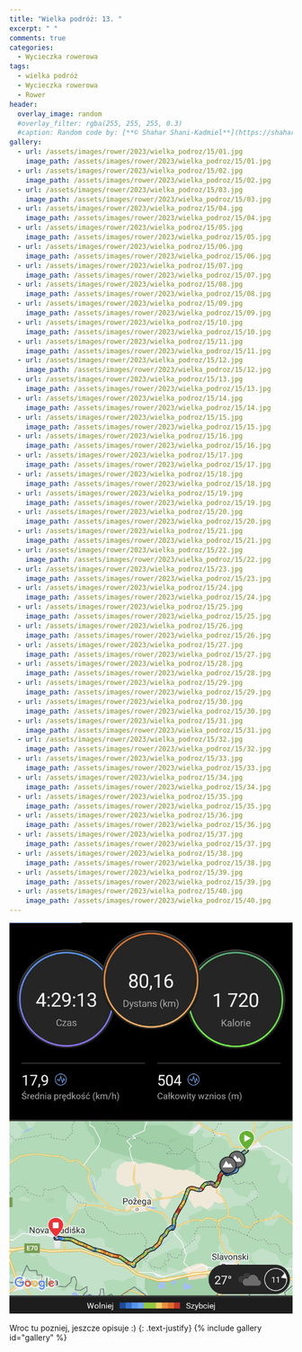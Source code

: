 ```yaml
---
title: "Wielka podróż: 13. "
excerpt: " "
comments: true
categories:
  - Wycieczka rowerowa
tags:
  - wielka podróż
  - Wycieczka rowerowa
  - Rower
header:
  overlay_image: random
  #overlay_filter: rgba(255, 255, 255, 0.3)
  #caption: Random code by: [**© Shahar Shani-Kadmiel**](https://shaharkadmiel.github.io)"
gallery:
  - url: /assets/images/rower/2023/wielka_podroz/15/01.jpg
    image_path: /assets/images/rower/2023/wielka_podroz/15/01.jpg
  - url: /assets/images/rower/2023/wielka_podroz/15/02.jpg
    image_path: /assets/images/rower/2023/wielka_podroz/15/02.jpg
  - url: /assets/images/rower/2023/wielka_podroz/15/03.jpg
    image_path: /assets/images/rower/2023/wielka_podroz/15/03.jpg
  - url: /assets/images/rower/2023/wielka_podroz/15/04.jpg
    image_path: /assets/images/rower/2023/wielka_podroz/15/04.jpg
  - url: /assets/images/rower/2023/wielka_podroz/15/05.jpg
    image_path: /assets/images/rower/2023/wielka_podroz/15/05.jpg
  - url: /assets/images/rower/2023/wielka_podroz/15/06.jpg
    image_path: /assets/images/rower/2023/wielka_podroz/15/06.jpg
  - url: /assets/images/rower/2023/wielka_podroz/15/07.jpg
    image_path: /assets/images/rower/2023/wielka_podroz/15/07.jpg
  - url: /assets/images/rower/2023/wielka_podroz/15/08.jpg
    image_path: /assets/images/rower/2023/wielka_podroz/15/08.jpg
  - url: /assets/images/rower/2023/wielka_podroz/15/09.jpg
    image_path: /assets/images/rower/2023/wielka_podroz/15/09.jpg
  - url: /assets/images/rower/2023/wielka_podroz/15/10.jpg
    image_path: /assets/images/rower/2023/wielka_podroz/15/10.jpg
  - url: /assets/images/rower/2023/wielka_podroz/15/11.jpg
    image_path: /assets/images/rower/2023/wielka_podroz/15/11.jpg
  - url: /assets/images/rower/2023/wielka_podroz/15/12.jpg
    image_path: /assets/images/rower/2023/wielka_podroz/15/12.jpg
  - url: /assets/images/rower/2023/wielka_podroz/15/13.jpg
    image_path: /assets/images/rower/2023/wielka_podroz/15/13.jpg
  - url: /assets/images/rower/2023/wielka_podroz/15/14.jpg
    image_path: /assets/images/rower/2023/wielka_podroz/15/14.jpg
  - url: /assets/images/rower/2023/wielka_podroz/15/15.jpg
    image_path: /assets/images/rower/2023/wielka_podroz/15/15.jpg
  - url: /assets/images/rower/2023/wielka_podroz/15/16.jpg
    image_path: /assets/images/rower/2023/wielka_podroz/15/16.jpg
  - url: /assets/images/rower/2023/wielka_podroz/15/17.jpg
    image_path: /assets/images/rower/2023/wielka_podroz/15/17.jpg
  - url: /assets/images/rower/2023/wielka_podroz/15/18.jpg
    image_path: /assets/images/rower/2023/wielka_podroz/15/18.jpg
  - url: /assets/images/rower/2023/wielka_podroz/15/19.jpg
    image_path: /assets/images/rower/2023/wielka_podroz/15/19.jpg
  - url: /assets/images/rower/2023/wielka_podroz/15/20.jpg
    image_path: /assets/images/rower/2023/wielka_podroz/15/20.jpg
  - url: /assets/images/rower/2023/wielka_podroz/15/21.jpg
    image_path: /assets/images/rower/2023/wielka_podroz/15/21.jpg
  - url: /assets/images/rower/2023/wielka_podroz/15/22.jpg
    image_path: /assets/images/rower/2023/wielka_podroz/15/22.jpg
  - url: /assets/images/rower/2023/wielka_podroz/15/23.jpg
    image_path: /assets/images/rower/2023/wielka_podroz/15/23.jpg
  - url: /assets/images/rower/2023/wielka_podroz/15/24.jpg
    image_path: /assets/images/rower/2023/wielka_podroz/15/24.jpg
  - url: /assets/images/rower/2023/wielka_podroz/15/25.jpg
    image_path: /assets/images/rower/2023/wielka_podroz/15/25.jpg
  - url: /assets/images/rower/2023/wielka_podroz/15/26.jpg
    image_path: /assets/images/rower/2023/wielka_podroz/15/26.jpg
  - url: /assets/images/rower/2023/wielka_podroz/15/27.jpg
    image_path: /assets/images/rower/2023/wielka_podroz/15/27.jpg
  - url: /assets/images/rower/2023/wielka_podroz/15/28.jpg
    image_path: /assets/images/rower/2023/wielka_podroz/15/28.jpg
  - url: /assets/images/rower/2023/wielka_podroz/15/29.jpg
    image_path: /assets/images/rower/2023/wielka_podroz/15/29.jpg
  - url: /assets/images/rower/2023/wielka_podroz/15/30.jpg
    image_path: /assets/images/rower/2023/wielka_podroz/15/30.jpg
  - url: /assets/images/rower/2023/wielka_podroz/15/31.jpg
    image_path: /assets/images/rower/2023/wielka_podroz/15/31.jpg
  - url: /assets/images/rower/2023/wielka_podroz/15/32.jpg
    image_path: /assets/images/rower/2023/wielka_podroz/15/32.jpg
  - url: /assets/images/rower/2023/wielka_podroz/15/33.jpg
    image_path: /assets/images/rower/2023/wielka_podroz/15/33.jpg
  - url: /assets/images/rower/2023/wielka_podroz/15/34.jpg
    image_path: /assets/images/rower/2023/wielka_podroz/15/34.jpg
  - url: /assets/images/rower/2023/wielka_podroz/15/35.jpg
    image_path: /assets/images/rower/2023/wielka_podroz/15/35.jpg
  - url: /assets/images/rower/2023/wielka_podroz/15/36.jpg
    image_path: /assets/images/rower/2023/wielka_podroz/15/36.jpg
  - url: /assets/images/rower/2023/wielka_podroz/15/37.jpg
    image_path: /assets/images/rower/2023/wielka_podroz/15/37.jpg
  - url: /assets/images/rower/2023/wielka_podroz/15/38.jpg
    image_path: /assets/images/rower/2023/wielka_podroz/15/38.jpg
  - url: /assets/images/rower/2023/wielka_podroz/15/39.jpg
    image_path: /assets/images/rower/2023/wielka_podroz/15/39.jpg
  - url: /assets/images/rower/2023/wielka_podroz/15/40.jpg
    image_path: /assets/images/rower/2023/wielka_podroz/15/40.jpg
---
```

![mapka](/assets/images/rower/2023/wielka_podroz/15/mapka.png)

Wroc tu pozniej, jeszcze opisuje :)
{: .text-justify}
{% include gallery id="gallery" %}
